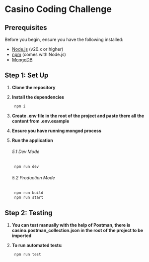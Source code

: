 # Casino Coding Challenge

## Prerequisites

Before you begin, ensure you have the following installed:

- [Node.js](https://nodejs.org/en/download/) (v20.x or higher)
- [npm](https://www.npmjs.com/get-npm) (comes with Node.js)
- [MongoDB](https://www.mongodb.com/try/download/community)

## Step 1: Set Up

1. **Clone the repository**
2. **Install the dependencies**

   ```bash
    npm i
   ```
3. **Create .env file in the root of the project and paste there all the content from .env.example**
4. **Ensure you have running mongod process**
5. **Run the application**
   ###### 5.1 Dev Mode

   ```bash
    npm run dev
   ```
   ###### 5.2 Production Mode

   ```bash
    npm run build
    npm run start
   ```

## Step 2: Testing
1. **You can test manually with the help of Postman, there is casino.postman_collection.json in the root of the project to be imported**
2. **To run automated tests:**

   ```bash
    npm run test
   ```